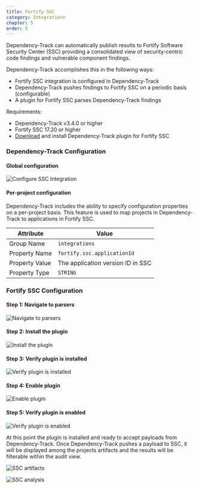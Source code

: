 ```yaml
---
title: Fortify SSC
category: Integrations
chapter: 5
order: 5
---
```


Dependency-Track can automatically publish results to Fortify Software Security Center (SSC) providing a 
consolidated view of security-centric code findings and vulnerable component findings. 

Dependency-Track accomplishes this in the following ways:

* Fortify SSC integration is configured in Dependency-Track
* Dependency-Track pushes findings to Fortify SSC on a periodic basis (configurable)
* A plugin for Fortify SSC parses Dependency-Track findings

Requirements:
* Dependency-Track v3.4.0 or higher
* Fortify SSC 17.20 or higher
* [Download](https://github.com/DependencyTrack/fortify-ssc-plugin/releases) and install Dependency-Track plugin for Fortify SSC

### Dependency-Track Configuration

#### Global configuration
![Configure SSC Integration](/images/screenshots/fortify-ssc-dtrack-configuration.png)

#### Per-project configuration
Dependency-Track includes the ability to specify configuration properties on a per-project basis. 
This feature is used to map projects in Dependency-Track to applications in Fortify SSC. 

| Attribute      | Value                             |
| ---------------| --------------------------------- |
| Group Name     | `integrations`                    |
| Property Name  | `fortify.ssc.applicationId`       |
| Property Value | The application version ID in SSC |
| Property Type  | `STRING`                          |


### Fortify SSC Configuration

#### Step 1: Navigate to parsers
![Navigate to parsers](/images/screenshots/fortify-ssc-step1.png)

#### Step 2: Install the plugin
![Install the plugin](/images/screenshots/fortify-ssc-step2.png)

#### Step 3: Verify plugin is installed
![Verify plugin is installed](/images/screenshots/fortify-ssc-step3.png)

#### Step 4: Enable plugin
![Enable plugin](/images/screenshots/fortify-ssc-step4.png)

#### Step 5: Verify plugin is enabled
![Verify plugin is enabled](/images/screenshots/fortify-ssc-step5.png)

At this point the plugin is installed and ready to accept payloads from Dependency-Track.
Once Dependency-Track pushes a payload to SSC, it will be displayed among the projects
artifacts and the results will be filterable within the audit view.

![SSC artifacts](/images/screenshots/fortify-ssc-artifacts.png)

![SSC analysis](/images/screenshots/fortify-ssc-analysis.png)

